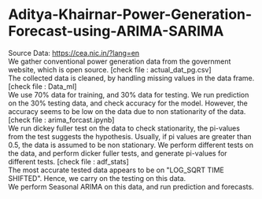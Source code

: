 # Aditya-Khairnar-Power-Generation-Forecast-using-ARIMA-SARIMA
Source Data: https://cea.nic.in/?lang=en <br /> 
We gather conventional power generation data from the government website, which is open source. [check file : actual_dat_pg.csv] <br />
The collected data is cleaned, by handling missing values in the data frame. [check file : Data_ml] <br />
We use 70% data for training, and 30% data for testing. We run prediction on the 30% testing data, and check accuracy for the model. However, the accuracy seems to be low on the data due to non stationarity of the data. [check file : arima_forcast.ipynb] <br />
We run dickey fuller test on the data to check stationarity, the pi-values from the test suggests the hypothesis. Usually, if pi values are greater than 0.5, the data is assumed to be non stationary. We perform different tests on the data, and perform dicker fuller tests, and generate pi-values for different tests. [check file : adf_stats] <br />
The most accurate tested data appears to be on "LOG_SQRT TIME SHIFTED". Hence, we carry on the testing on this data.  <br />
We perform Seasonal ARIMA on this data, and run prediction and forecasts.
